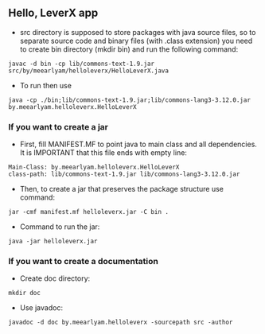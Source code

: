 ## Hello, LeverX app

* src directory is supposed to store packages with java source files, so to separate source code and binary files (with .class extension) you need to create bin directory
(mkdir bin) and run the following command:
~~~
javac -d bin -cp lib/commons-text-1.9.jar src/by/meearlyam/helloleverx/HelloLeverX.java
~~~
* To run then use
~~~
java -cp ./bin;lib/commons-text-1.9.jar;lib/commons-lang3-3.12.0.jar by.meearlyam.helloleverx.HelloLeverX
~~~
### If you want to create a jar

* First, fill MANIFEST.MF to point java to main class and all dependencies. It is IMPORTANT that this file ends with empty line:
~~~
Main-Class: by.meearlyam.helloleverx.HelloLeverX
class-path: lib/commons-text-1.9.jar lib/commons-lang3-3.12.0.jar

~~~
* Then, to create a jar that preserves the package structure use command:
~~~
jar -cmf manifest.mf helloleverx.jar -C bin .
~~~
* Command to run the jar:
~~~
java -jar helloleverx.jar
~~~
### If you want to create a documentation

* Create doc directory:
~~~
mkdir doc 
~~~
* Use javadoc:
~~~
javadoc -d doc by.meearlyam.helloleverx -sourcepath src -author
~~~